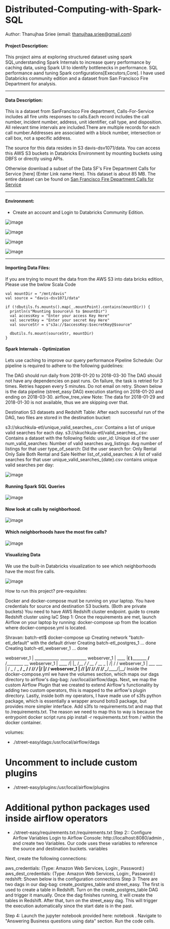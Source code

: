 # Distributed-Computing-with-Spark-SQL
Author: Thanujhaa Sriee (email: thanujhaa.sriee@gmail.com)</br>

#### Project Description:<br>
This project aims at exploring structured dataset using spark SQL,understanding Spark Internals to increase query performance by caching data, using Spark UI to identify bottlenecks in performance. SQL performance aand  tuning Spark configurations[Executors,Core]. I have used Databricks community edition and a dataset from San Francisco Fire Department for analysis.

<hr>

#### Data Description:<br>
This is a dataset from SanFrancisco Fire department, Calls-For-Service includes all fire units responses to calls.Each record includes the call number, incident number, address, unit identifier, call type, and disposition. All relevant time intervals are included.There are multiple records for each call number.Addresses are associated with a block number, intersection or call box, not a specific address.</br>

The source for this data resides in S3 davis-dsv1071/data. You can access this AWS S3 buckets in Databricks Environment by mounting buckets using DBFS or directly using APIs.

Otherwise download a subset of the Data SF's Fire Department Calls for Service [here] (Enter Link name Here). This dataset is about 85 MB.
The entire dataset can be found on [San Francisco Fire Department Calls for Service](https://data.sfgov.org/Public-Safety/Fire-Department-Calls-for-Service/nuek-vuh3/data)</br>

<hr>

#### Environment:</br>

- Create an account and Login to Databricks Community Edition.

![image](https://user-images.githubusercontent.com/69738890/100491118-ca534c00-30e6-11eb-868b-4bbe8909a818.png)

![image](https://user-images.githubusercontent.com/69738890/100491124-dfc87600-30e6-11eb-9c03-04769a9f226e.png)

![image](https://user-images.githubusercontent.com/69738890/100491155-1e5e3080-30e7-11eb-9410-e0bcd2f7f260.png)

![image](https://user-images.githubusercontent.com/69738890/100491218-75fc9c00-30e7-11eb-9e76-df11afc3892b.png)

<hr>

#### Importing Data Files:</br>

If you are trying to mount the data from the AWS S3 into data bricks edition, Please use the bwlow Scala Code

```
val mountDir = "/mnt/davis"
val source = "davis-dsv1071/data"

if (!dbutils.fs.mounts().map(_.mountPoint).contains(mountDir)) {
  println(s"Mounting $source\n to $mountDir")
  val accessKey = "Enter your access Key Here"
  val secretKey = "Enter your secret Key Here"
  val sourceStr = s"s3a://$accessKey:$secretKey@$source"
  
  dbutils.fs.mount(sourceStr, mountDir)
}
```

####  Spark Internals - Optimization
Lets use caching to improve our query performance
Pipeline Schedule: Our pipeline is required to adhere to the following guidelines:

The DAG should run daily from 2018-01-20 to 2018-03-30
The DAG should not have any dependencies on past runs.
On failure, the task is retried for 3 times.
Retries happen every 5 minutes.
Do not email on retry.
Shown below is the data pipeline (street_easy DAG) execution starting on 2018-01-20 and ending on 2018-03-30. airflow_tree_view Note: The data for 2018-01-29 and 2018-01-30 is not available, thus we are skipping over that.

Destination S3 datasets and Redshift Table: After each successful run of the DAG, two files are stored in the destination bucket:

s3://skuchkula-etl/unique_valid_searches_<date>.csv: Contains a list of unique valid searches for each day.
s3://skuchkula-etl/valid_searches_<date>.csv: Contains a dataset with the following fields:
user_id: Unique id of the user
num_valid_searches: Number of valid searches
avg_listings: Avg number of listings for that user
type_of_search: Did the user search for:
Only Rental
Only Sale
Both Rental and Sale
Neither
list_of_valid_searches: A list of valid searches for that user
unique_valid_searches_{date}.csv contains unique valid searches per day:


![image](https://user-images.githubusercontent.com/69738890/100490743-56637480-30e3-11eb-9143-d42a30d311ab.png)

#### Running Spark SQL Queries

![image](https://user-images.githubusercontent.com/69738890/100490775-b528ee00-30e3-11eb-9ff2-577e85ca8bbe.png)

#### Now look at calls by neighborhood.

![image](https://user-images.githubusercontent.com/69738890/100490854-98d98100-30e4-11eb-99c6-7cf91d46a170.png)

#### Which neighborhoods have the most fire calls?

![image](https://user-images.githubusercontent.com/69738890/100490795-e1dd0580-30e3-11eb-8772-364f48c39ba1.png)

#### Visualizing Data

We use the built-in Databricks visualization to see which neighborhoods have the most fire calls.

![image](https://user-images.githubusercontent.com/69738890/100490813-1c46a280-30e4-11eb-81e0-b8602b62c200.png)



How to run this project?
pre-requisites:

Docker and docker-compose must be running on your laptop.
You have credentials for source and destination S3 buckets. (Both are private buckets)
You need to have AWS Redshift cluster endpoint. guide to create Redshift cluster using IaC
Step 1: Once the requirements are met, launch Airflow on your laptop by running: docker-compose up from the location where docker-compose.yml is located.

Shravan: batch-etl$ docker-compose up
Creating network "batch-etl_default" with the default driver
Creating batch-etl_postgres_1 ... done
Creating batch-etl_webserver_1 ... done

webserver_1  |   ____________       _____________
webserver_1  |  ____    |__( )_________  __/__  /________      __
webserver_1  | ____  /| |_  /__  ___/_  /_ __  /_  __ \_ | /| / /
webserver_1  | ___  ___ |  / _  /   _  __/ _  / / /_/ /_ |/ |/ /
webserver_1  |  _/_/  |_/_/  /_/    /_/    /_/  \____/____/|__/
Inside the docker-compose.yml we have the volumes section, which maps our dags directory to airflow's dag-bag: /usr/local/airflow/dags. Next, we map the custom Airflow Plugin that we created to extend Airflow's functionality by adding two custom operators, this is mapped to the airflow's plugin directory. Lastly, inside both my operators, I have made use of s3fs python package, which is essentially a wrapper around boto3 package, but provides more simpler interface. Add s3fs to requirements.txt and map that to /requirements.txt. The reason we need to map this to way is because the entrypoint docker script runs pip install -r requirements.txt from / within the docker container.

volumes:
  - ./street-easy/dags:/usr/local/airflow/dags
  # Uncomment to include custom plugins
  - ./street-easy/plugins:/usr/local/airflow/plugins
  # Additional python packages used inside airflow operators
  - ./street-easy/requirements.txt:/requirements.txt
Step 2:: Configure Airflow Variables Login to Airflow Console: http://localhost:8080/admin , and create two Variables. Our code uses these variables to reference the source and destination buckets. variables

Next, create the following connections:

aws_credentials: (Type: Amazon Web Services, Login:, Password:)
aws_dest_credentials: (Type: Amazon Web Services, Login:, Password:)
redshift: Shown below is the configuration connections
Step 3: There are two dags in our dag-bag: create_postgres_table and street_easy. The first is used to create a table in Redshift. Turn on the create_postgres_table DAG and trigger it manually. Once the dag finishes running, it will create the tables in Redshift. After that, turn on the street_easy dag. This will trigger the execution automatically since the start date is in the past.

Step 4: Launch the jupyter notebook provided here: notebook . Navigate to "Answering Business questions using data" section. Run the code cells.
